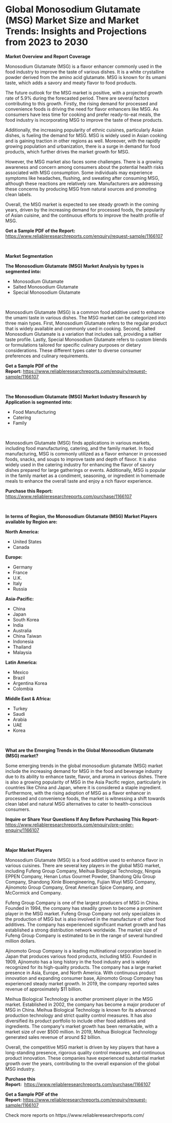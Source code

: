 <p><h1>Global Monosodium Glutamate (MSG) Market Size and Market Trends: Insights and Projections from 2023 to 2030</h1></p><p><strong>Market Overview and Report Coverage</strong></p>
<p><p>Monosodium Glutamate (MSG) is a flavor enhancer commonly used in the food industry to improve the taste of various dishes. It is a white crystalline powder derived from the amino acid glutamate. MSG is known for its umami taste, which adds a savory and meaty flavor to food products.</p><p>The future outlook for the MSG market is positive, with a projected growth rate of 5.9% during the forecasted period. There are several factors contributing to this growth. Firstly, the rising demand for processed and convenience foods is driving the need for flavor enhancers like MSG. As consumers have less time for cooking and prefer ready-to-eat meals, the food industry is incorporating MSG to improve the taste of these products.</p><p>Additionally, the increasing popularity of ethnic cuisines, particularly Asian dishes, is fueling the demand for MSG. MSG is widely used in Asian cooking and is gaining traction in other regions as well. Moreover, with the rapidly growing population and urbanization, there is a surge in demand for food products, which further drives the market growth for MSG.</p><p>However, the MSG market also faces some challenges. There is a growing awareness and concern among consumers about the potential health risks associated with MSG consumption. Some individuals may experience symptoms like headaches, flushing, and sweating after consuming MSG, although these reactions are relatively rare. Manufacturers are addressing these concerns by producing MSG from natural sources and promoting clean labels.</p><p>Overall, the MSG market is expected to see steady growth in the coming years, driven by the increasing demand for processed foods, the popularity of Asian cuisine, and the continuous efforts to improve the health profile of MSG.</p></p>
<p><strong>Get a Sample PDF of the Report:</strong> <a href="https://www.reliableresearchreports.com/enquiry/request-sample/1166107">https://www.reliableresearchreports.com/enquiry/request-sample/1166107</a></p>
<p>&nbsp;</p>
<p><strong>Market Segmentation</strong></p>
<p><strong>The Monosodium Glutamate (MSG) Market Analysis by types is segmented into:</strong></p>
<p><ul><li>Monosodium Glutamate</li><li>Salted Monosodium Glutamate</li><li>Special Monosodium Glutamate</li></ul></p>
<p>&nbsp;</p>
<p><p>Monosodium Glutamate (MSG) is a common food additive used to enhance the umami taste in various dishes. The MSG market can be categorized into three main types. First, Monosodium Glutamate refers to the regular product that is widely available and commonly used in cooking. Second, Salted Monosodium Glutamate is a variation that includes salt, providing a saltier taste profile. Lastly, Special Monosodium Glutamate refers to custom blends or formulations tailored for specific culinary purposes or dietary considerations. These different types cater to diverse consumer preferences and culinary requirements.</p></p>
<p><strong>Get a Sample PDF of the Report:</strong>&nbsp;<a href="https://www.reliableresearchreports.com/enquiry/request-sample/1166107">https://www.reliableresearchreports.com/enquiry/request-sample/1166107</a></p>
<p>&nbsp;</p>
<p><strong>The Monosodium Glutamate (MSG) Market Industry Research by Application is segmented into:</strong></p>
<p><ul><li>Food Manufacturing</li><li>Catering</li><li>Family</li></ul></p>
<p>&nbsp;</p>
<p><p>Monosodium Glutamate (MSG) finds applications in various markets, including food manufacturing, catering, and the family market. In food manufacturing, MSG is commonly utilized as a flavor enhancer in processed foods, snacks, and soups to improve taste and depth of flavor. It is also widely used in the catering industry for enhancing the flavor of savory dishes prepared for large gatherings or events. Additionally, MSG is popular in the family market as a condiment, seasoning, or ingredient in homemade meals to enhance the overall taste and enjoy a rich flavor experience.</p></p>
<p><strong>Purchase this Report:</strong>&nbsp; <a href="https://www.reliableresearchreports.com/purchase/1166107">https://www.reliableresearchreports.com/purchase/1166107</a></p>
<p>&nbsp;</p>
<p><strong>In terms of Region, the Monosodium Glutamate (MSG) Market Players available by Region are:</strong></p>
<p>
    <p> <strong> North America: </strong>
        <ul>
            <li>United States</li>
            <li>Canada</li>
        </ul>
        </p> 
    <p> <strong> Europe: </strong>
        <ul>
            <li>Germany</li>
            <li>France</li>
            <li>U.K.</li>
            <li>Italy</li>
            <li>Russia</li>
        </ul>
        </p> 
    <p> <strong> Asia-Pacific: </strong>
        <ul>
            <li>China</li>
            <li>Japan</li>
            <li>South Korea</li>
            <li>India</li>
            <li>Australia</li>
            <li>China Taiwan</li>
            <li>Indonesia</li>
            <li>Thailand</li>
            <li>Malaysia</li>
        </ul>
        </p> 
    <p> <strong> Latin America: </strong>
        <ul>
            <li>Mexico</li>
            <li>Brazil</li>
            <li>Argentina Korea</li>
            <li>Colombia</li>
        </ul>
        </p> 
    <p> <strong> Middle East & Africa: </strong>
        <ul>
            <li>Turkey</li>
            <li>Saudi</li>
            <li>Arabia</li>
            <li>UAE</li>
            <li>Korea</li>
        </ul>
    </p>
    </p>
<p>&nbsp;</p>
<p><strong>What are the Emerging Trends in the Global Monosodium Glutamate (MSG) market?</strong></p>
<p><p>Some emerging trends in the global monosodium glutamate (MSG) market include the increasing demand for MSG in the food and beverage industry due to its ability to enhance taste, flavor, and aroma in various dishes. There is also a growing popularity of MSG in the Asia Pacific region, particularly in countries like China and Japan, where it is considered a staple ingredient. Furthermore, with the rising adoption of MSG as a flavor enhancer in processed and convenience foods, the market is witnessing a shift towards clean label and natural MSG alternatives to cater to health-conscious consumers.</p></p>
<p><strong>Inquire or Share Your Questions If Any Before Purchasing This Report</strong>- <a href="https://www.reliableresearchreports.com/enquiry/pre-order-enquiry/1166107">https://www.reliableresearchreports.com/enquiry/pre-order-enquiry/1166107</a></p>
<p>&nbsp;</p>
<p><strong>Major Market Players</strong></p>
<p><p>Monosodium Glutamate (MSG) is a food additive used to enhance flavor in various cuisines. There are several key players in the global MSG market, including Fufeng Group Company, Meihua Biological Technology, Ningxia EPPEN Company, Henan Lotus Gourmet Powder, Shandong Qilu Group Company, Shandong Xinle Bioengineering, Fujian Wuyi MSG Company, Ajinomoto Group Company, Great American Spice Company, and McCormick and Company.</p><p>Fufeng Group Company is one of the largest producers of MSG in China. Founded in 1994, the company has steadily grown to become a prominent player in the MSG market. Fufeng Group Company not only specializes in the production of MSG but is also involved in the manufacture of other food additives. The company has experienced significant market growth and has established a strong distribution network worldwide. The market size of Fufeng Group Company is estimated to be in the range of several hundred million dollars.</p><p>Ajinomoto Group Company is a leading multinational corporation based in Japan that produces various food products, including MSG. Founded in 1909, Ajinomoto has a long history in the food industry and is widely recognized for its high-quality products. The company has a large market presence in Asia, Europe, and North America. With continuous product innovation and expanding consumer base, Ajinomoto Group Company has experienced steady market growth. In 2019, the company reported sales revenue of approximately $11 billion.</p><p>Meihua Biological Technology is another prominent player in the MSG market. Established in 2002, the company has become a major producer of MSG in China. Meihua Biological Technology is known for its advanced production technology and strict quality control measures. It has also diversified its product portfolio to include other food additives and ingredients. The company's market growth has been remarkable, with a market size of over $500 million. In 2019, Meihua Biological Technology generated sales revenue of around $2 billion.</p><p>Overall, the competitive MSG market is driven by key players that have a long-standing presence, rigorous quality control measures, and continuous product innovation. These companies have experienced substantial market growth over the years, contributing to the overall expansion of the global MSG industry.</p></p>
<p><strong>Purchase this Report:</strong>&nbsp;&nbsp;<a href="https://www.reliableresearchreports.com/purchase/1166107">https://www.reliableresearchreports.com/purchase/1166107</a></p>
<p></p>
<p><strong>Get a Sample PDF of the Report:</strong>&nbsp;<a href="https://www.reliableresearchreports.com/enquiry/request-sample/1166107">https://www.reliableresearchreports.com/enquiry/request-sample/1166107</a></p>
<p>Check more reports on https://www.reliableresearchreports.com/</p>
